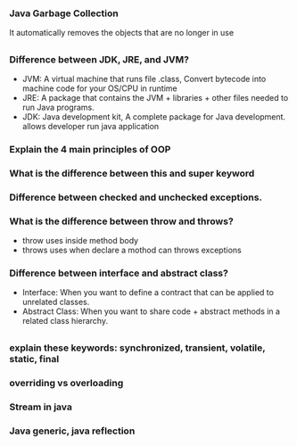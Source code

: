 ### Java Garbage Collection
It automatically removes the objects that are no longer in use
##

### Difference between JDK, JRE, and JVM?
- JVM: A virtual machine that runs file .class, Convert bytecode into machine code for your OS/CPU in runtime
- JRE: A package that contains the JVM + libraries + other files needed to run Java programs.
- JDK: Java development kit, A complete package for Java development. allows developer run java application 

### Explain the 4 main principles of OOP

### What is the difference between this and super keyword

### Difference between checked and unchecked exceptions.

### What is the difference between throw and throws?
- throw uses inside method body
- throws uses when declare a mothod can throws exceptions

### Difference between interface and abstract class?

- Interface: When you want to define a contract that can be applied to unrelated classes.
- Abstract Class: When you want to share code + abstract methods in a related class hierarchy.

##

### explain these keywords: synchronized, transient, volatile, static, final

### overriding vs overloading

### Stream in java

### Java generic, java reflection 


